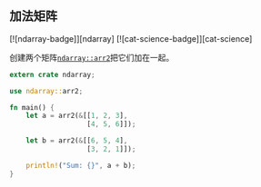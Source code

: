 ## 加法矩阵

[![ndarray-badge]][ndarray] [![cat-science-badge]][cat-science]

创建两个矩阵[`ndarray::arr2`]把它们加在一起。

```rust
extern crate ndarray;

use ndarray::arr2;

fn main() {
    let a = arr2(&[[1, 2, 3],
                   [4, 5, 6]]);

    let b = arr2(&[[6, 5, 4],
                   [3, 2, 1]]);

    println!("Sum: {}", a + b);
}
```

[`ndarray::arr2`]: https://docs.rs/ndarray/*/ndarray/fn.arr2.html
